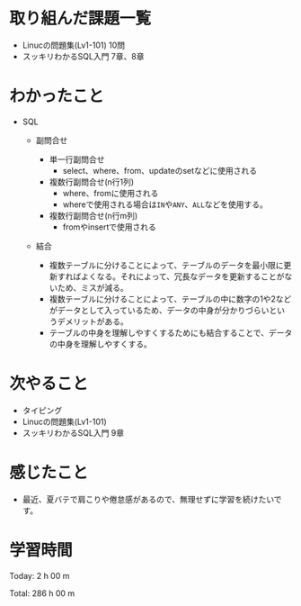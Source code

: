 # 取り組んだ課題一覧
- Linucの問題集(Lv1-101) 10問
- スッキリわかるSQL入門 7章、8章

# わかったこと
- SQL
    - 副問合せ
        - 単一行副問合せ
            - select、where、from、updateのsetなどに使用される
        - 複数行副問合せ(n行1列)
            - where、fromに使用される
            - whereで使用される場合は`IN`や`ANY`、`ALL`などを使用する。
        - 複数行副問合せ(n行m列)
            - fromやinsertで使用される

    - 結合
        - 複数テーブルに分けることによって、テーブルのデータを最小限に更新すればよくなる。それによって、冗長なデータを更新することがないため、ミスが減る。
        - 複数テーブルに分けることによって、テーブルの中に数字の1や2などがデータとして入っているため、データの中身が分かりづらいというデメリットがある。
        - テーブルの中身を理解しやすくするためにも結合することで、データの中身を理解しやすくする。

# 次やること
- タイピング
- Linucの問題集(Lv1-101)
- スッキリわかるSQL入門 9章

# 感じたこと
- 最近、夏バテで肩こりや倦怠感があるので、無理せずに学習を続けたいです。

# 学習時間
Today: 2 h 00 m

Total: 286 h 00 m






























